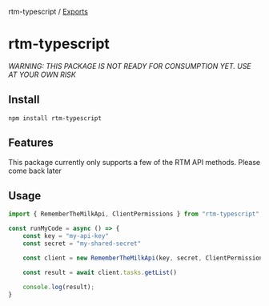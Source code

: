 rtm-typescript / [Exports](modules.md)

# rtm-typescript

*WARNING: THIS PACKAGE IS NOT READY FOR CONSUMPTION YET. USE AT YOUR OWN RISK*

## Install

```
npm install rtm-typescript
```

## Features

This package currently only supports a few of the RTM API methods. Please come
back later

## Usage

```TypeScript
import { RememberTheMilkApi, ClientPermissions } from "rtm-typescript"

const runMyCode = async () => {
    const key = "my-api-key"
    const secret = "my-shared-secret"

    const client = new RememberTheMilkApi(key, secret, ClientPermissions.Read)

    const result = await client.tasks.getList()

    console.log(result);
}
```
